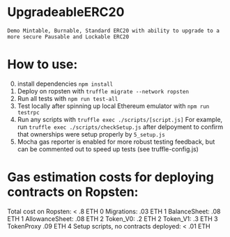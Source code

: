 # UpgradeableERC20
	Demo Mintable, Burnable, Standard ERC20 with ability to upgrade to a more secure Pausable and Lockable ERC20

# How to use:
0) install dependencies `npm install`
1) Deploy on ropsten with `truffle migrate --network ropsten` 
2) Run all tests with `npm run test-all` 
3) Test locally after spinning up local Ethereum emulator with `npm run testrpc`
4) Run any scripts with `truffle exec ./scripts/[script.js]` For example, run `truffle exec ./scripts/checkSetup.js` after delpoyment to confirm that ownerships were setup properly by `5_setup.js`
5) Mocha gas reporter is enabled for more robust testing feedback, but can be commented out to speed up tests (see truffle-config.js)

# Gas estimation costs for deploying contracts on Ropsten:
Total cost on Ropsten: < .8 ETH
0 Migrations: .03 ETH
1 BalanceSheet: .08 ETH
1 AllowanceSheet: .08 ETH
2 Token_V0: .2 ETH
2 Token_V1: .3 ETH
3 TokenProxy .09 ETH
4 Setup scripts, no contracts deployed: < .01 ETH 

